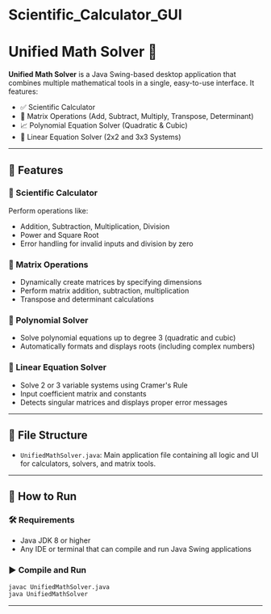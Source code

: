 # Scientific_Calculator_GUI

# Unified Math Solver 🧮

**Unified Math Solver** is a Java Swing-based desktop application that combines multiple mathematical tools in a single, easy-to-use interface. It features:

- ✅ Scientific Calculator
- 🧩 Matrix Operations (Add, Subtract, Multiply, Transpose, Determinant)
- 📈 Polynomial Equation Solver (Quadratic & Cubic)
- 🔢 Linear Equation Solver (2x2 and 3x3 Systems)

---

## 🔧 Features

### 🧪 Scientific Calculator
Perform operations like:
- Addition, Subtraction, Multiplication, Division
- Power and Square Root
- Error handling for invalid inputs and division by zero

### 🔢 Matrix Operations
- Dynamically create matrices by specifying dimensions
- Perform matrix addition, subtraction, multiplication
- Transpose and determinant calculations

### 📐 Polynomial Solver
- Solve polynomial equations up to degree 3 (quadratic and cubic)
- Automatically formats and displays roots (including complex numbers)

### 🧠 Linear Equation Solver
- Solve 2 or 3 variable systems using Cramer's Rule
- Input coefficient matrix and constants
- Detects singular matrices and displays proper error messages

---

## 📂 File Structure

- `UnifiedMathSolver.java`: Main application file containing all logic and UI for calculators, solvers, and matrix tools.

---

## 🚀 How to Run

### 🛠 Requirements
- Java JDK 8 or higher
- Any IDE or terminal that can compile and run Java Swing applications

### ▶️ Compile and Run
```bash
javac UnifiedMathSolver.java
java UnifiedMathSolver
```

---

